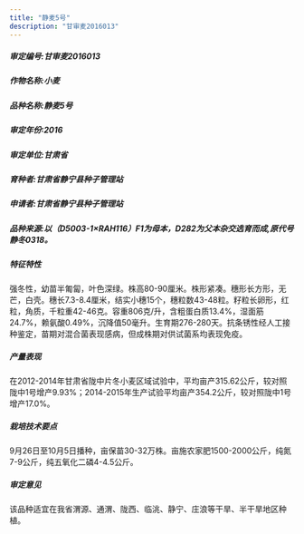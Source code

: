 ```yaml
---
title: "静麦5号"
description: "甘审麦2016013"
---
```

##### 审定编号:甘审麦2016013

##### 作物名称:小麦

##### 品种名称:静麦5号

##### 审定年份:2016

##### 审定单位:甘肃省

##### 育种者:甘肃省静宁县种子管理站

##### 申请者:甘肃省静宁县种子管理站

##### 品种来源:以（D5003-1×RAH116）F1为母本，D282为父本杂交选育而成,原代号静冬0318。

##### 特征特性
强冬性，幼苗半匍匐，叶色深绿。株高80-90厘米。株形紧凑。穗形长方形，无芒，白壳。穗长7.3-8.4厘米，结实小穗15个，穗粒数43-48粒。籽粒长卵形，红粒，角质，千粒重42-46克。容重806克/升，含粗蛋白质13.4%，湿面筋24.7%，赖氨酸0.49%，沉降值50毫升。生育期276-280天。抗条锈性经人工接种鉴定，苗期对混合菌表现感病，但成株期对供试菌系均表现免疫。

##### 产量表现
在2012-2014年甘肃省陇中片冬小麦区域试验中，平均亩产315.62公斤，较对照陇中1号增产9.93%；2014-2015年生产试验平均亩产354.2公斤，较对照陇中1号增产17.0%。

##### 栽培技术要点
9月26日至10月5日播种，亩保苗30-32万株。亩施农家肥1500-2000公斤，纯氮7-9公斤，纯五氧化二磷4-4.5公斤。

##### 审定意见
该品种适宜在我省渭源、通渭、陇西、临洮、静宁、庄浪等干旱、半干旱地区种植。
